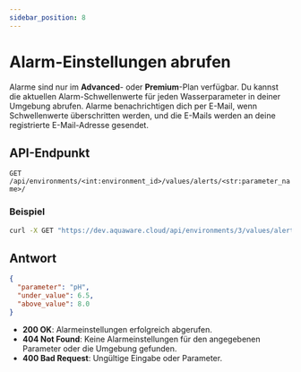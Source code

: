 ```yaml
---
sidebar_position: 8
---
```


# Alarm-Einstellungen abrufen

Alarme sind nur im **Advanced**- oder **Premium**-Plan verfügbar. Du kannst die aktuellen Alarm-Schwellenwerte für jeden Wasserparameter in deiner Umgebung abrufen. Alarme benachrichtigen dich per E-Mail, wenn Schwellenwerte überschritten werden, und die E-Mails werden an deine registrierte E-Mail-Adresse gesendet.

## API-Endpunkt

`GET /api/environments/<int:environment_id>/values/alerts/<str:parameter_name>/`

### Beispiel

```bash
curl -X GET "https://dev.aquaware.cloud/api/environments/3/values/alerts/pH/" -H "x-api-key: <api_key>"
```

## Antwort

```json
{
  "parameter": "pH",
  "under_value": 6.5,
  "above_value": 8.0
}
```

- **200 OK**: Alarmeinstellungen erfolgreich abgerufen.
- **404 Not Found**: Keine Alarmeinstellungen für den angegebenen Parameter oder die Umgebung gefunden.
- **400 Bad Request**: Ungültige Eingabe oder Parameter.
